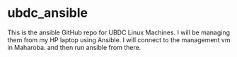 # ubdc_ansible
This is the ansible GitHub repo for UBDC Linux Machines.
I will be managing them from my HP laptop using Ansible.
I will connect to the management vm in Maharoba.
and then run ansible from there.

